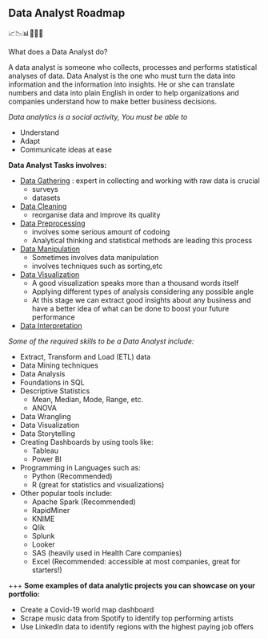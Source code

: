## Data Analyst Roadmap 

📈📉📊🧡💛💚
 
What does a Data Analyst do?

A data analyst is someone who collects, processes and performs statistical analyses of data. Data Analyst is the one who must turn the data into information and the information into insights. He or she can translate numbers and data into plain English in order to help organizations and companies understand how to make better business decisions.


*Data analytics is a social activity, You must be able to*

  - Understand
  - Adapt
  - Communicate ideas at ease


**Data Analyst Tasks involves:**

  - [Data Gathering]() : expert in collecting and working with raw data is crucial
     - surveys
     - datasets 
  - [Data Cleaning]()
     - reorganise data and improve its quality 
  - [Data Preprocessing]()
     - involves some serious amount of codoing
     - Analytical thinking and statistical methods are leading this process
  - [Data Manipulation]()
     - Sometimes involves data manipulation
     - involves techniques such as sorting,etc 
  - [Data Visualization]()
     - A good visualization speaks more than a thousand words itself
     - Applying different types of analysis considering any possible angle
     - At this stage we can extract good insights about any business and have a better idea of 
       what can be done to boost your future performance 
  - [Data Interpretation]()



*Some of the required skills to be a Data Analyst include:*

- Extract, Transform and Load (ETL) data
- Data Mining techniques
- Data Analysis
- Foundations in SQL
- Descriptive Statistics
  - Mean, Median, Mode, Range, etc.
  - ANOVA
- Data Wrangling
- Data Visualization
- Data Storytelling
- Creating Dashboards by using tools like:
  - Tableau
  - Power BI
 - Programming in Languages such as:
   - Python (Recommended)
   - R (great for statistics and visualizations)
 - Other popular tools include:
    - Apache Spark (Recommended)
    - RapidMiner
    - KNIME
    - Qlik
    - Splunk
    - Looker 
    - SAS (heavily used in Health Care companies)
    - Excel (Recommended: accessible at most companies, great for starters!)

 +++ **Some examples of data analytic projects you can showcase on your portfolio:**

* Create a Covid-19 world map dashboard
* Scrape music data from Spotify to identify top performing artists
* Use LinkedIn data to identify regions with the highest paying job offers

